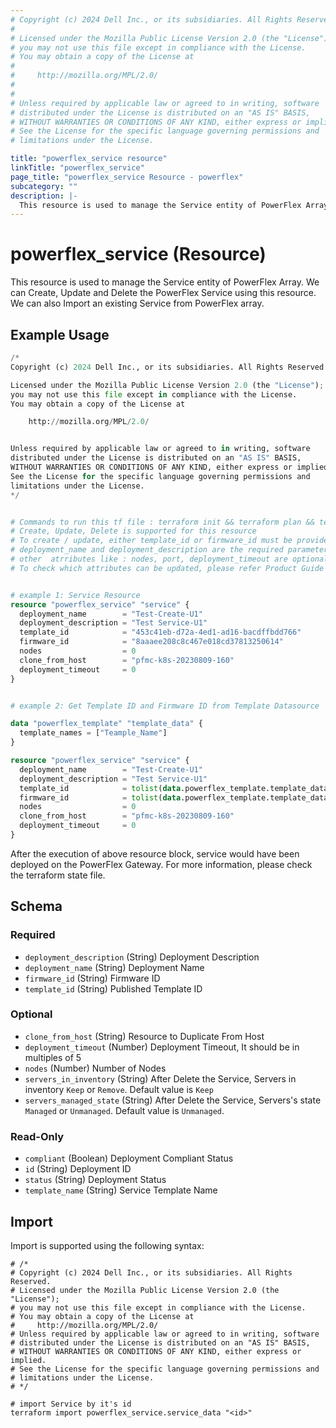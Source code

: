 ```yaml
---
# Copyright (c) 2024 Dell Inc., or its subsidiaries. All Rights Reserved.
# 
# Licensed under the Mozilla Public License Version 2.0 (the "License");
# you may not use this file except in compliance with the License.
# You may obtain a copy of the License at
# 
#     http://mozilla.org/MPL/2.0/
# 
# 
# Unless required by applicable law or agreed to in writing, software
# distributed under the License is distributed on an "AS IS" BASIS,
# WITHOUT WARRANTIES OR CONDITIONS OF ANY KIND, either express or implied.
# See the License for the specific language governing permissions and
# limitations under the License.

title: "powerflex_service resource"
linkTitle: "powerflex_service"
page_title: "powerflex_service Resource - powerflex"
subcategory: ""
description: |-
  This resource is used to manage the Service entity of PowerFlex Array. We can Create, Update and Delete the PowerFlex Service using this resource. We can also Import an existing Service from PowerFlex array.
---
```


# powerflex_service (Resource)

This resource is used to manage the Service entity of PowerFlex Array. We can Create, Update and Delete the PowerFlex Service using this resource. We can also Import an existing Service from PowerFlex array.


## Example Usage

```terraform
/*
Copyright (c) 2024 Dell Inc., or its subsidiaries. All Rights Reserved.

Licensed under the Mozilla Public License Version 2.0 (the "License");
you may not use this file except in compliance with the License.
You may obtain a copy of the License at

    http://mozilla.org/MPL/2.0/


Unless required by applicable law or agreed to in writing, software
distributed under the License is distributed on an "AS IS" BASIS,
WITHOUT WARRANTIES OR CONDITIONS OF ANY KIND, either express or implied.
See the License for the specific language governing permissions and
limitations under the License.
*/


# Commands to run this tf file : terraform init && terraform plan && terraform apply
# Create, Update, Delete is supported for this resource
# To create / update, either template_id or firmware_id must be provided
# deployment_name and deployment_description are the required parameters to create or update
# other  atrributes like : nodes, port, deployment_timeout are optional 
# To check which attributes can be updated, please refer Product Guide in the documentation


# example 1: Service Resource
resource "powerflex_service" "service" {
  deployment_name        = "Test-Create-U1"
  deployment_description = "Test Service-U1"
  template_id            = "453c41eb-d72a-4ed1-ad16-bacdffbdd766"
  firmware_id            = "8aaaee208c8c467e018cd37813250614"
  nodes                  = 0
  clone_from_host        = "pfmc-k8s-20230809-160"
  deployment_timeout     = 0
}


# example 2: Get Template ID and Firmware ID from Template Datasource

data "powerflex_template" "template_data" {
  template_names = ["Teample_Name"]
}

resource "powerflex_service" "service" {
  deployment_name        = "Test-Create-U1"
  deployment_description = "Test Service-U1"
  template_id            = tolist(data.powerflex_template.template_data.template_details)[0].id
  firmware_id            = tolist(data.powerflex_template.template_data.template_details)[0].firmware_id
  nodes                  = 0
  clone_from_host        = "pfmc-k8s-20230809-160"
  deployment_timeout     = 0
}
```

After the execution of above resource block, service would have been deployed on the PowerFlex Gateway. For more information, please check the terraform state file.

<!-- schema generated by tfplugindocs -->
## Schema

### Required

- `deployment_description` (String) Deployment Description
- `deployment_name` (String) Deployment Name
- `firmware_id` (String) Firmware ID
- `template_id` (String) Published Template ID

### Optional

- `clone_from_host` (String) Resource to Duplicate From Host
- `deployment_timeout` (Number) Deployment Timeout, It should be in multiples of 5
- `nodes` (Number) Number of Nodes
- `servers_in_inventory` (String) After Delete the Service, Servers in inventory `Keep` or `Remove`.  Default value is `Keep`
- `servers_managed_state` (String) After Delete the Service, Servers's state `Managed` or `Unmanaged`. Default value is `Unmanaged`.

### Read-Only

- `compliant` (Boolean) Deployment Compliant Status
- `id` (String) Deployment ID
- `status` (String) Deployment Status
- `template_name` (String) Service Template Name

## Import

Import is supported using the following syntax:

```shell
# /*
# Copyright (c) 2024 Dell Inc., or its subsidiaries. All Rights Reserved.
# Licensed under the Mozilla Public License Version 2.0 (the "License");
# you may not use this file except in compliance with the License.
# You may obtain a copy of the License at
#     http://mozilla.org/MPL/2.0/
# Unless required by applicable law or agreed to in writing, software
# distributed under the License is distributed on an "AS IS" BASIS,
# WITHOUT WARRANTIES OR CONDITIONS OF ANY KIND, either express or implied.
# See the License for the specific language governing permissions and
# limitations under the License.
# */

# import Service by it's id
terraform import powerflex_service.service_data "<id>"
```